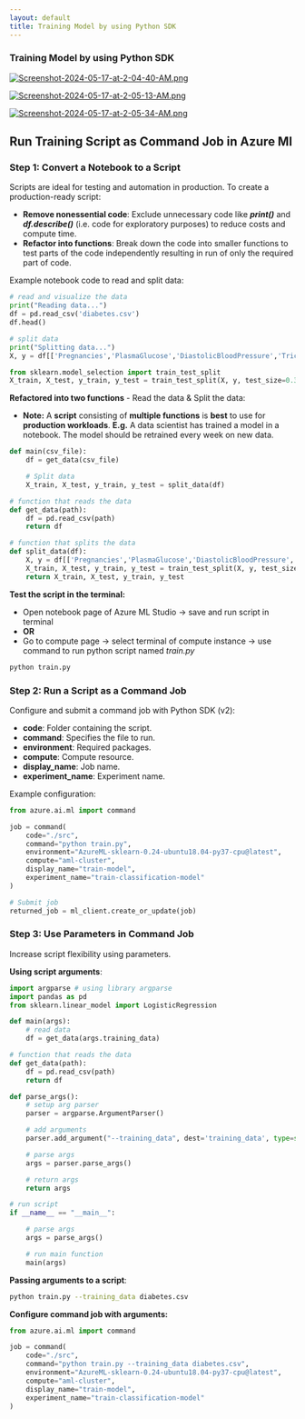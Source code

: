 ```yaml
---
layout: default
title: Training Model by using Python SDK
---
```


### Training Model by using Python SDK

[![Screenshot-2024-05-17-at-2-04-40-AM.png](https://i.postimg.cc/y8Bc2Sdr/Screenshot-2024-05-17-at-2-04-40-AM.png)](https://postimg.cc/0bWzwj7p)

[![Screenshot-2024-05-17-at-2-05-13-AM.png](https://i.postimg.cc/RZX68s2N/Screenshot-2024-05-17-at-2-05-13-AM.png)](https://postimg.cc/CRnxnNhg)

[![Screenshot-2024-05-17-at-2-05-34-AM.png](https://i.postimg.cc/MTyWkXXd/Screenshot-2024-05-17-at-2-05-34-AM.png)](https://postimg.cc/JDzwZrNk)

## Run Training Script as Command Job in Azure Ml

### Step 1: Convert a Notebook to a Script

Scripts are ideal for testing and automation in production. To create a production-ready script:
- **Remove nonessential code**: Exclude unnecessary code like _**print()**_ and _**df.describe()**_ (i.e. code for exploratory purposes) to reduce costs and compute time.
- **Refactor into functions**: Break down the code into smaller functions to test parts of the code independently resulting in run of only the required part of code.

Example notebook code to read and split data:

```python
# read and visualize the data
print("Reading data...")
df = pd.read_csv('diabetes.csv')
df.head()

# split data
print("Splitting data...")
X, y = df[['Pregnancies','PlasmaGlucose','DiastolicBloodPressure','TricepsThickness','SerumInsulin','BMI','DiabetesPedigree','Age']].values, df['Diabetic'].values

from sklearn.model_selection import train_test_split
X_train, X_test, y_train, y_test = train_test_split(X, y, test_size=0.30, random_state=0)
```

**Refactored into two functions** - Read the data & Split the data:
- **Note:** A **script** consisting of **multiple functions** is **best** to use for **production workloads**. **E.g.** A data scientist has trained a model in a notebook. The model should be retrained every week on new data.

```python
def main(csv_file):
    df = get_data(csv_file)

    # Split data
    X_train, X_test, y_train, y_test = split_data(df)

# function that reads the data
def get_data(path):
    df = pd.read_csv(path)
    return df

# function that splits the data
def split_data(df):
    X, y = df[['Pregnancies','PlasmaGlucose','DiastolicBloodPressure','TricepsThickness','SerumInsulin','BMI','DiabetesPedigree','Age']].values, df['Diabetic'].values
    X_train, X_test, y_train, y_test = train_test_split(X, y, test_size=0.30, random_state=0)
    return X_train, X_test, y_train, y_test
```

**Test the script in the terminal:**
- Open notebook page of Azure ML Studio -> save and run script in terminal
- **OR**
- Go to compute page -> select terminal of compute instance -> use command to run python script named _train.py_
```sh
python train.py
```

### Step 2: Run a Script as a Command Job

Configure and submit a command job with Python SDK (v2):
- **code**: Folder containing the script.
- **command**: Specifies the file to run.
- **environment**: Required packages.
- **compute**: Compute resource.
- **display_name**: Job name.
- **experiment_name**: Experiment name.

Example configuration:

```python
from azure.ai.ml import command

job = command(
    code="./src",
    command="python train.py",
    environment="AzureML-sklearn-0.24-ubuntu18.04-py37-cpu@latest",
    compute="aml-cluster",
    display_name="train-model",
    experiment_name="train-classification-model"
)

# Submit job
returned_job = ml_client.create_or_update(job)
```

### Step 3: Use Parameters in Command Job

Increase script flexibility using parameters.

**Using script arguments**:
```python
import argparse # using library argparse
import pandas as pd
from sklearn.linear_model import LogisticRegression

def main(args):
    # read data
    df = get_data(args.training_data)

# function that reads the data
def get_data(path):
    df = pd.read_csv(path)
    return df

def parse_args():
    # setup arg parser
    parser = argparse.ArgumentParser()

    # add arguments
    parser.add_argument("--training_data", dest='training_data', type=str)

    # parse args
    args = parser.parse_args()

    # return args
    return args

# run script
if __name__ == "__main__":

    # parse args
    args = parse_args()

    # run main function
    main(args)
```

**Passing arguments to a script**:
```sh
python train.py --training_data diabetes.csv
```

**Configure command job with arguments:**
```python
from azure.ai.ml import command

job = command(
    code="./src",
    command="python train.py --training_data diabetes.csv",
    environment="AzureML-sklearn-0.24-ubuntu18.04-py37-cpu@latest",
    compute="aml-cluster",
    display_name="train-model",
    experiment_name="train-classification-model"
)
```


<!-- GIVEN IN CLOUD GURU -->
<!-- > Step 1 - **Connect to Workspace**:

```python
from azure.identity import DefaultAzureCredential, InteractiveBrowserCredential 
from azure.ai.ml import MLClient

try:
    credential = DefaultAzureCredential()
    # Check if given credential can get token successfully.
    credential.get_token ("https://management.azure.com/.default")
except Exception as ex:
    # Fall back to InteractiveBrowserCredential in case DefaultAzureCredential not work 
    credential = InteractiveBrowserCredential()
```

```python
# Get a handle to workspace
ml_client = MLClient.from_config(credential=credential)
```

> Step 2 - **Use Python SDK to train model** (Here creating a regression model to predict diabetes)

```python
%%writefile src/diabetes-training.py
# import libraries 
import pandas as pd
import numpy as np
from sklearn.model_selection import train_test_split 
from sklearn.linear_model import LogisticRegression 
from sklearn.metrics import roc_auc_score
from sklearn.metrics import roc_curve

# load the diabetes dataset
print("Loading Data...")
diabetes = pd.read_csv('diabetes.csv')

# separate features and labels
X, y = diabetes [['Pregnancies', 'PlasmaGlucose', 'DiastolicBlood Pressure', 'Triceps Thickness', 'SerumInsulin', 'BMI', 'Diabetes Pedigree', 'Age']

# split data into training set and test set
X_train, X_test, y_train, y_test = train_test_split(X, y, test_size=0.30, random_state=0)

# set regularization hyperparameter
reg = 0.01

# train a logistic regression model
print('Training a logistic regression model with regularization rate of', reg)
model = LogisticRegression (C=1/reg, solver="liblinear").fit(X_train, y_train)

# calculate accuracy
y_hat = model.predict(X_test)
acc = np.average (y_hat == y_test) 
print('Accuracy:', acc)

# calculate AUC
y_scores = model.predict_proba (X_test) 
auc = roc_auc_score (y_test,y_scores [:,1]) 
print('AUC: ' + str(auc))
```
> Step 3 - **Submit the job** 

```python
from azure.ai.ml import command

# configure job 
job = command (
    code="./src",
    command="python diabetes-training.py",
    environment="AzureML-sklearn-0.24-ubuntu18.04-py37-cpu@latest",
    compute="aml-cluster",
    display_name="diabetes-pythonv2-train", 
    experiment_name="diabetes-training"
)

# submit job
returned_job = ml_client.create_or_update (job)
aml_url = returned_job.studio_url
print("Monitor your job at", aml_url)
``` -->